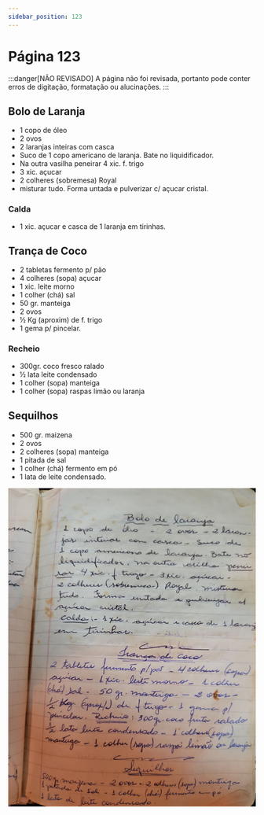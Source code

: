 ```yaml
---
sidebar_position: 123
---
```

# Página 123
:::danger[NÃO REVISADO]
A página não foi revisada, portanto pode conter erros de digitação, formatação ou alucinações.
:::
## Bolo de Laranja

*   1 copo de óleo
*   2 ovos
*   2 laranjas inteiras com casca
*   Suco de 1 copo americano de laranja. Bate no liquidificador.
*   Na outra vasilha peneirar 4 xic. f. trigo
*   3 xic. açucar
*   2 colheres (sobremesa) Royal
*   misturar tudo. Forma untada e pulverizar c/ açucar cristal.

### Calda

*   1 xic. açucar e casca de 1 laranja em tirinhas.

## Trança de Coco

*   2 tabletas fermento p/ pão
*   4 colheres (sopa) açucar
*   1 xic. leite morno
*   1 colher (chá) sal
*   50 gr. manteiga
*   2 ovos
*   ½ Kg (aproxim) de f. trigo
*   1 gema p/ pincelar.

### Recheio

*   300gr. coco fresco ralado
*   ½ lata leite condensado
*   1 colher (sopa) manteiga
*   1 colher (sopa) raspas limão ou laranja

## Sequilhos

*   500 gr. maizena
*   2 ovos
*   2 colheres (sopa) manteiga
*   1 pitada de sal
*   1 colher (chá) fermento em pó
*   1 lata de leite condensado.

![imagem base](./images/page_123.png)